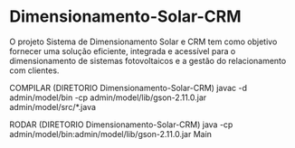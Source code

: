 # Dimensionamento-Solar-CRM
O projeto Sistema de Dimensionamento Solar e CRM tem como objetivo fornecer uma solução eficiente, integrada e acessível para o dimensionamento de sistemas fotovoltaicos e a gestão do relacionamento com clientes.



COMPILAR (DIRETORIO Dimensionamento-Solar-CRM)
javac -d admin/model/bin -cp admin/model/lib/gson-2.11.0.jar admin/model/src/*.java

RODAR (DIRETORIO Dimensionamento-Solar-CRM)
java -cp admin/model/bin:admin/model/lib/gson-2.11.0.jar Main